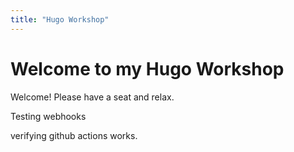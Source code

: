 ```yaml
---
title: "Hugo Workshop"
---
```


# Welcome to my Hugo Workshop

Welcome! Please have a seat and relax.

Testing webhooks

verifying github actions works.